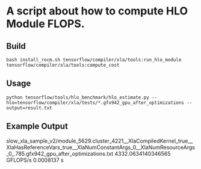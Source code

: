 # A script about how to compute HLO Module FLOPS.
## Build
```
bash install_rocm.sh tensorflow/compiler/xla/tools:run_hlo_module tensorflow/compiler/xla/tools:compute_cost
```

## Usage
```
python tensorflow/tools/hlo_benchmark/hlo_estimate.py --hlo=tensorflow/compiler/xla/tests/*.gfx942_gpu_after_optimizations --output=result.txt
```

## Example Output
slow_xla_sample_v2/module_5629.cluster_4221__XlaCompiledKernel_true__XlaHasReferenceVars_true__XlaNumConstantArgs_0__XlaNumResourceArgs_0_.785.gfx942_gpu_after_optimizations.txt   4332.0634140346565 GFLOPS/s   0.0008137 s